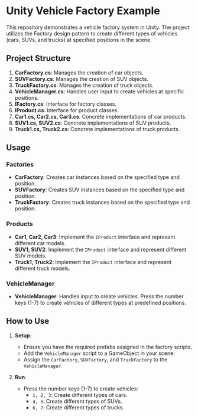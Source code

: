 # Unity Vehicle Factory Example

This repository demonstrates a vehicle factory system in Unity. The project utilizes the Factory design pattern to create different types of vehicles (cars, SUVs, and trucks) at specified positions in the scene.

## Project Structure

1. **CarFactory.cs**: Manages the creation of car objects.
2. **SUVFactory.cs**: Manages the creation of SUV objects.
3. **TruckFactory.cs**: Manages the creation of truck objects.
4. **VehicleManager.cs**: Handles user input to create vehicles at specific positions.
5. **IFactory.cs**: Interface for factory classes.
6. **IProduct.cs**: Interface for product classes.
7. **Car1.cs, Car2.cs, Car3.cs**: Concrete implementations of car products.
8. **SUV1.cs, SUV2.cs**: Concrete implementations of SUV products.
9. **Truck1.cs, Truck2.cs**: Concrete implementations of truck products.

## Usage

### Factories
- **CarFactory**: Creates car instances based on the specified type and position.
- **SUVFactory**: Creates SUV instances based on the specified type and position.
- **TruckFactory**: Creates truck instances based on the specified type and position.

### Products
- **Car1, Car2, Car3**: Implement the `IProduct` interface and represent different car models.
- **SUV1, SUV2**: Implement the `IProduct` interface and represent different SUV models.
- **Truck1, Truck2**: Implement the `IProduct` interface and represent different truck models.

### VehicleManager
- **VehicleManager**: Handles input to create vehicles. Press the number keys (1-7) to create vehicles of different types at predefined positions.

## How to Use

1. **Setup**:
   - Ensure you have the required prefabs assigned in the factory scripts.
   - Add the `VehicleManager` script to a GameObject in your scene.
   - Assign the `CarFactory`, `SUVFactory`, and `TruckFactory` to the `VehicleManager`.

2. **Run**:
   - Press the number keys (1-7) to create vehicles:
     - `1, 2, 3`: Create different types of cars.
     - `4, 5`: Create different types of SUVs.
     - `6, 7`: Create different types of trucks.



